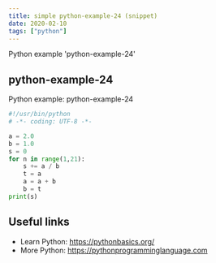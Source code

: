 ```yaml
---
title: simple python-example-24 (snippet)
date: 2020-02-10
tags: ["python"]
---
```

Python example 'python-example-24'


## python-example-24

Python example: python-example-24

```python
#!/usr/bin/python
# -*- coding: UTF-8 -*-

a = 2.0
b = 1.0
s = 0
for n in range(1,21):
    s += a / b
    t = a
    a = a + b
    b = t
print(s)


```

## Useful links

- Learn Python: https://pythonbasics.org/
- More Python: https://pythonprogramminglanguage.com
